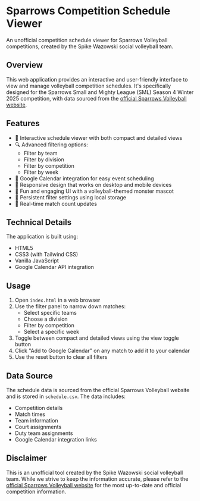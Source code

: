 # Sparrows Competition Schedule Viewer

An unofficial competition schedule viewer for Sparrows Volleyball competitions, created by the Spike Wazowski social volleyball team.

## Overview

This web application provides an interactive and user-friendly interface to view and manage volleyball competition schedules. It's specifically designed for the Sparrows Small and Mighty League (SML) Season 4 Winter 2025 competition, with data sourced from the [official Sparrows Volleyball website](https://sparrowsvolleyball.com.au/sml-season-4-winter-25).

## Features

- 🏐 Interactive schedule viewer with both compact and detailed views
- 🔍 Advanced filtering options:
  - Filter by team
  - Filter by division
  - Filter by competition
  - Filter by week
- 📅 Google Calendar integration for easy event scheduling
- 📱 Responsive design that works on desktop and mobile devices
- 🎨 Fun and engaging UI with a volleyball-themed monster mascot
- 💾 Persistent filter settings using local storage
- 🔄 Real-time match count updates

## Technical Details

The application is built using:
- HTML5
- CSS3 (with Tailwind CSS)
- Vanilla JavaScript
- Google Calendar API integration

## Usage

1. Open `index.html` in a web browser
2. Use the filter panel to narrow down matches:
   - Select specific teams
   - Choose a division
   - Filter by competition
   - Select a specific week
3. Toggle between compact and detailed views using the view toggle button
4. Click "Add to Google Calendar" on any match to add it to your calendar
5. Use the reset button to clear all filters

## Data Source

The schedule data is sourced from the official Sparrows Volleyball website and is stored in `schedule.csv`. The data includes:
- Competition details
- Match times
- Team information
- Court assignments
- Duty team assignments
- Google Calendar integration links

## Disclaimer

This is an unofficial tool created by the Spike Wazowski social volleyball team. While we strive to keep the information accurate, please refer to the [official Sparrows Volleyball website](https://sparrowsvolleyball.com.au/sml-season-4-winter-25) for the most up-to-date and official competition information.
